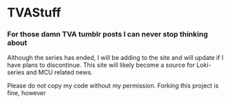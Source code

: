 # TVAStuff
### For those damn TVA tumblr posts I can never stop thinking about

Although the series has ended, I will be adding to the site and will update if I have plans to discontinue. 
This site will likely become a source for Loki-series and MCU related news. 

Please do not copy my code without my permission. Forking this project is fine, however
